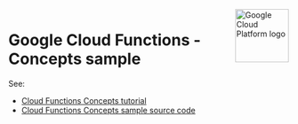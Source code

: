 <img src="https://avatars2.githubusercontent.com/u/2810941?v=3&s=96" alt="Google Cloud Platform logo" title="Google Cloud Platform" align="right" height="96" width="96"/>

# Google Cloud Functions - Concepts sample

See:

* [Cloud Functions Concepts tutorial][tutorial]
* [Cloud Functions Concepts sample source code][code]

[tutorial]: https://cloud.google.com/functions/docs/concepts/exec
[code]: main.py
